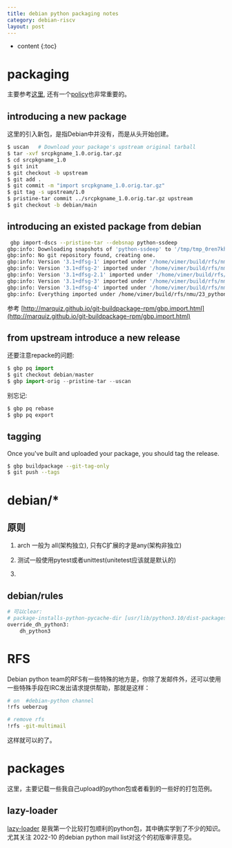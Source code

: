 ```yaml
---
title: debian python packaging notes
category: debian-riscv
layout: post
---
```

* content
{:toc}

# packaging
主要参考[这里](https://wiki.debian.org/Python/GitPackaging), 还有一个[policy](https://salsa.debian.org/python-team/tools/python-modules/-/blob/master/policy.rst)也非常重要的。

## introducing a new package
这里的引入新包，是指Debian中并没有，而是从头开始创建。

```bash
$ uscan   # Download your package's upstream original tarball
$ tar -xvf srcpkgname_1.0.orig.tar.gz
$ cd srcpkgname_1.0
$ git init
$ git checkout -b upstream
$ git add .
$ git commit -m "import srcpkgname_1.0.orig.tar.gz"
$ git tag -s upstream/1.0
$ pristine-tar commit ../srcpkgname_1.0.orig.tar.gz upstream
$ git checkout -b debian/main

```

##  introducing an existed package from debian

```bash
 gbp import-dscs --pristine-tar --debsnap python-ssdeep
gbp:info: Downloading snapshots of 'python-ssdeep' to '/tmp/tmp_0ren7kh'...
gbp:info: No git repository found, creating one.
gbp:info: Version '3.1+dfsg-1' imported under '/home/vimer/build/rfs/nmu/23_python-ssdeep/ssddep/python-ssdeep'
gbp:info: Version '3.1+dfsg-2' imported under '/home/vimer/build/rfs/nmu/23_python-ssdeep/ssddep/python-ssdeep'
gbp:info: Version '3.1+dfsg-2.1' imported under '/home/vimer/build/rfs/nmu/23_python-ssdeep/ssddep/python-ssdeep'
gbp:info: Version '3.1+dfsg-3' imported under '/home/vimer/build/rfs/nmu/23_python-ssdeep/ssddep/python-ssdeep'
gbp:info: Version '3.1+dfsg-4' imported under '/home/vimer/build/rfs/nmu/23_python-ssdeep/ssddep/python-ssdeep'
gbp:info: Everything imported under /home/vimer/build/rfs/nmu/23_python-ssdeep/ssddep/python-ssdeep

```

参考 [http://marquiz.github.io/git-buildpackage-rpm/gbp.import.html](http://marquiz.github.io/git-buildpackage-rpm/gbp.import.html)

## from upstream introduce a new release 
还要注意repacke的问题:

```python
$ gbp pq import
$ git checkout debian/master
$ gbp import-orig --pristine-tar --uscan
```
别忘记:

```bash
$ gbp pq rebase
$ gbp pq export
```

## tagging
Once you've built and uploaded your package, you should tag the release.

```bash
$ gbp buildpackage --git-tag-only
$ git push --tags
```

# debian/*

## 原则
 
1. arch  一般为 all(架构独立), 只有C扩展的才是any(架构非独立)

2. 测试一般使用pytest或者unittest(unitetest应该就是默认的)

3. 


## debian/rules
```bash
# 可以clear:
# package-installs-python-pycache-dir [usr/lib/python3.10/dist-packages/pygubu/__pyinstaller/__pycache__/]
override_dh_python3:
	dh_python3

```

# RFS
Debian python team的RFS有一些特殊的地方是，你除了发邮件外，还可以使用一些特殊手段在IRC发出请求提供帮助，那就是这样：

```bash
# on  #debian-python channel
!rfs ueberzug

# remove rfs
!rfs -git-multimail
```

这样就可以的了。

# packages
这里，主要记载一些我自己upload的python包或者看到的一些好的打包范例。

## lazy-loader

[lazy-loader](https://salsa.debian.org/python-team/packages/lazy-loader/-/tree/debian/main/debian)
是我第一个比较打包顺利的python包，其中确实学到了不少的知识。尤其关注 2022-10  的debian python mail
list对这个的初版审评意见。